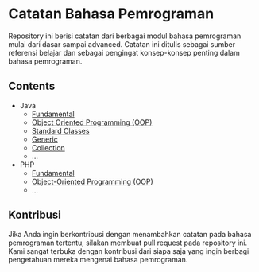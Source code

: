 # Catatan Bahasa Pemrograman
Repository ini berisi catatan dari berbagai modul bahasa pemrograman mulai dari dasar sampai advanced. Catatan ini ditulis sebagai sumber referensi belajar dan sebagai pengingat konsep-konsep penting dalam bahasa pemrograman.

## Contents
- Java
  - [Fundamental](#)
  - [Object Oriented Programming (OOP)](#)
  - [Standard Classes](#)
  - [Generic](#)
  - [Collection](#)
  - ...
- PHP
  - [Fundamental](https://github.com/Zortagon/programming-modules/blob/main/modules/php/FUNDAMENTALS-PHP.md)
  - [Object-Oriented Programming (OOP)](#)
  - ...

## Kontribusi
Jika Anda ingin berkontribusi dengan menambahkan catatan pada bahasa pemrograman tertentu, silakan membuat pull request pada repository ini. Kami sangat terbuka dengan kontribusi dari siapa saja yang ingin berbagi pengetahuan mereka mengenai bahasa pemrograman.
